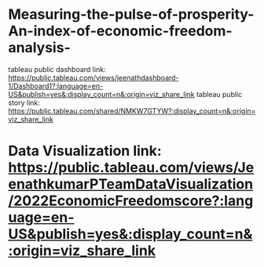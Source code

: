# Measuring-the-pulse-of-prosperity-An-index-of-economic-freedom-analysis-
tableau public dashboard link: https://public.tableau.com/views/jeenathdashboard-1/Dashboard1?:language=en-US&publish=yes&:display_count=n&:origin=viz_share_link
tableau public story link: https://public.tableau.com/shared/NMKW7GTYW?:display_count=n&:origin=viz_share_link
# Data Visualization link: https://public.tableau.com/views/JeenathkumarPTeamDataVisualization/2022EconomicFreedomscore?:language=en-US&publish=yes&:display_count=n&:origin=viz_share_link
